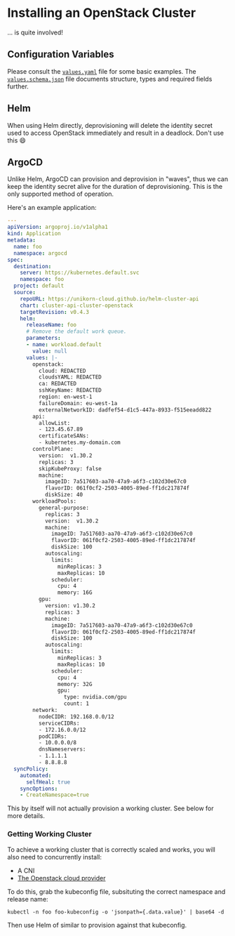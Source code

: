 # Installing an OpenStack Cluster

... is quite involved!

## Configuration Variables

Please consult the [`values.yaml`](values.yaml) file for some basic examples.
The [`values.schema.json`](values.schema.json) file documents structure, types and required fields further.

## Helm

When using Helm directly, deprovisioning will delete the identity secret used to access OpenStack immediately and result in a deadlock.
Don't use this :smile:

## ArgoCD

Unlike Helm, ArgoCD can provision and deprovision in "waves", thus we can keep the identity secret alive for the duration of deprovisioning.
This is the only supported method of operation.

Here's an example application:

```yaml
---
apiVersion: argoproj.io/v1alpha1
kind: Application
metadata:
  name: foo
  namespace: argocd
spec:
  destination:
    server: https://kubernetes.default.svc
    namespace: foo
  project: default
  source:
    repoURL: https://unikorn-cloud.github.io/helm-cluster-api
    chart: cluster-api-cluster-openstack
    targetRevision: v0.4.3
    helm:
      releaseName: foo
      # Remove the default work queue.
      parameters:
      - name: workload.default
        value: null
      values: |-
        openstack:
          cloud: REDACTED
          cloudsYAML: REDACTED
          ca: REDACTED
          sshKeyName: REDACTED
          region: en-west-1
          failureDomain: eu-west-1a
          externalNetworkID: dadfef54-d1c5-447a-8933-f515eeadd822
        api:
          allowList:
          - 123.45.67.89
          certificateSANs:
          - kubernetes.my-domain.com
        controlPlane:
          version:  v1.30.2
          replicas: 3
          skipKubeProxy: false
          machine:
            imageID: 7a517603-aa70-47a9-a6f3-c102d30e67c0
            flavorID: 061f0cf2-2503-4005-89ed-ff1dc217874f
            diskSize: 40
        workloadPools:
          general-purpose:
            replicas: 3
            version:  v1.30.2
            machine:
              imageID: 7a517603-aa70-47a9-a6f3-c102d30e67c0
              flavorID: 061f0cf2-2503-4005-89ed-ff1dc217874f
              diskSize: 100
            autoscaling:
              limits:
                minReplicas: 3
                maxReplicas: 10
              scheduler:
                cpu: 4
                memory: 16G
          gpu:
            version: v1.30.2
            replicas: 3
            machine:
              imageID: 7a517603-aa70-47a9-a6f3-c102d30e67c0
              flavorID: 061f0cf2-2503-4005-89ed-ff1dc217874f
              diskSize: 100
            autoscaling:
              limits:
                minReplicas: 3
                maxReplicas: 10
              scheduler:
                cpu: 4
                memory: 32G
                gpu:
                  type: nvidia.com/gpu
                  count: 1
        network:
          nodeCIDR: 192.168.0.0/12
          serviceCIDRs:
          - 172.16.0.0/12
          podCIDRs:
          - 10.0.0.0/8
          dnsNameservers:
          - 1.1.1.1
          - 8.8.8.8
  syncPolicy:
    automated:
      selfHeal: true
    syncOptions:
    - CreateNamespace=true
```

This by itself will not actually provision a working cluster.
See below for more details.

### Getting Working Cluster

To achieve a working cluster that is correctly scaled and works, you will also need to concurrently install:

* A CNI
* [The Openstack cloud provider](https://github.com/kubernetes/cloud-provider-openstack)

To do this, grab the kubeconfig file, subsituting the correct namespace and release name:

```shell
kubectl -n foo foo-kubeconfig -o 'jsonpath={.data.value}' | base64 -d
```

Then use Helm of similar to provision against that kubeconfig.
